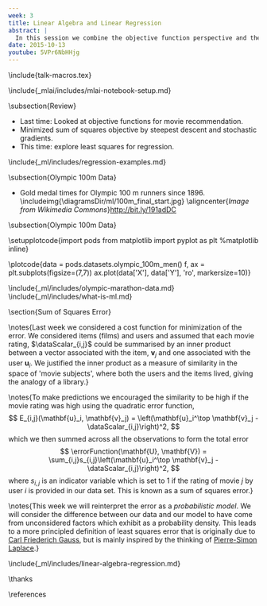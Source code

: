 ```yaml
---
week: 3
title: Linear Algebra and Linear Regression
abstract: |
  In this session we combine the objective function perspective and the probabilistic perspective on *linear regression*. We motivate the importance of *linear algebra* by showing how much faster we can complete a linear regression using linear algebra.
date: 2015-10-13
youtube: 5VPr6NbHHjg
---
```


\include{talk-macros.tex}

\include{_mlai/includes/mlai-notebook-setup.md}

\subsection{Review}

* Last time: Looked at objective functions for movie recommendation.
* Minimized sum of squares objective by steepest descent and stochastic gradients.
* This time: explore least squares for regression.

\include{_ml/includes/regression-examples.md}

\subsection{Olympic 100m Data}

*  Gold medal times for Olympic 100 m runners since 1896.
\includeimg{\diagramsDir/ml/100m_final_start.jpg}
\aligncenter{*Image from Wikimedia Commons*}<http://bit.ly/191adDC>

\subsection{Olympic 100m Data}

\setupplotcode{import pods
from matplotlib import pyplot as plt
%matplotlib inline}

\plotcode{data = pods.datasets.olympic_100m_men()
f, ax = plt.subplots(figsize=(7,7))
ax.plot(data['X'], data['Y'], 'ro', markersize=10)}

\include{_ml/includes/olympic-marathon-data.md}
\include{_ml/includes/what-is-ml.md}

\section{Sum of Squares Error}

\notes{Last week we considered a cost function for minimization of the error. We considered items (films) and users and assumed that each movie rating, $\dataScalar_{i,j}$ could be summarised by an inner product between a vector associated with the item, $\mathbf{v}_j$ and one associated with the user $\mathbf{u}_i$. We justified the inner product as a measure of similarity in the space of 'movie subjects', where both the users and the items lived, giving the analogy of a library.}

\notes{To make predictions we encouraged the similarity to be high if the movie rating was high using the quadratic error function,
$$
E_{i,j}(\mathbf{u}_i, \mathbf{v}_j) = \left(\mathbf{u}_i^\top \mathbf{v}_j -
\dataScalar_{i,j}\right)^2,
$$
which we then summed across all the observations to form the total error
$$
\errorFunction(\mathbf{U}, \mathbf{V}) =
\sum_{i,j}s_{i,j}\left(\mathbf{u}_i^\top \mathbf{v}_j - \dataScalar_{i,j}\right)^2,
$$
where $s_{i,j}$ is an indicator variable which is set to 1 if the rating of movie $j$ by user $i$ is provided in our data set. This is known as a sum of squares error.}

\notes{This week we will reinterpret the error as a *probabilistic model*. We will consider the difference between our data and our model to have come from unconsidered factors which exhibit as a probability density. This leads to a more principled definition of least squares error that is originally due to [Carl Friederich Gauss](https://en.wikipedia.org/wiki/Carl_Friedrich_Gauss), but is mainly inspired by the thinking of [Pierre-Simon Laplace](https://en.wikipedia.org/wiki/Pierre-Simon_Laplace).}

\include{_ml/includes/linear-algebra-regression.md}

\thanks

\references
